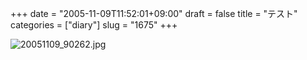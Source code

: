 +++
date = "2005-11-09T11:52:01+09:00"
draft = false
title = "テスト"
categories = ["diary"]
slug = "1675"
+++

<img src="http://ieiriblog.img.jugem.cc/20051109_90262.jpg" class="pict"   alt="20051109_90262.jpg" />
